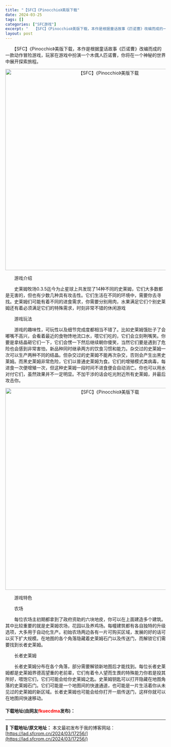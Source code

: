 ```yaml
---
title: "【SFC】《Pinocchio》美版下载"
date: 2024-03-25
tags: []
categories: ["SFC游戏"]
excerpt: "　　【SFC】《Pinocchio》美版下载，本作是根据童话故事《匹诺曹》改编而成的一款动作冒险游戏，玩家在游戏中扮演一个木偶人匹诺曹，你将在一个神秘的世界中展开探索旅程。 　　游戏介绍 　　史莱姆牧场0.3.5迄今为止星球上共发现了14种不同的史莱姆，它们大多数都是无害的，但也有少数几种具有攻击性&hellip;"
layout: post
---
```


 <p>　　【SFC】《Pinocchio》美版下载，本作是根据童话故事《匹诺曹》改编而成的一款动作冒险游戏，玩家在游戏中扮演一个木偶人匹诺曹，你将在一个神秘的世界中展开探索旅程。</p> <p align="center"><img align="" border="0" src="https://lad.sfcrom.cn/wp-content/uploads/2024/03/20240325_6600c721d6e40.png" width="633" alt="【SFC】《Pinocchio》美版下载" /></p> <p>　　游戏介绍</p> <p>　　史莱姆牧场0.3.5迄今为止星球上共发现了14种不同的史莱姆，它们大多数都是无害的，但也有少数几种具有攻击性。它们生活在不同的环境中，需要你去寻找。史莱姆们可能有着不同的进食需求，你需要分别用肉，水果满足它们个别史莱姆还有着必须满足它们的特殊需求，时刻非常不错的休闲游戏</p> <p>　　游戏玩法</p> <p>　　游戏的趣味性，可玩性以及细节完成度都相当不错了。比如史莱姆饿肚子了会嘟嘴不高兴，会看着最近的食物馋地流口水，喂它们吃的，它们会立刻咧嘴笑。你要是拿结晶砸它们一下，它们会愣一下然后继续朝你傻笑，当然它们要是遇到了危险也会感到非常害怕，新品种同时继承两方的饮食习惯和能力。杂交过的史莱姆一次可以生产两种不同的结晶。但杂交过的史莱姆不能再次杂交，否则会产生出黑史莱姆。而黑史莱姆非常危险，它们以普通史莱姆为食。它们的增殖模式类病毒，每进食一次便增殖一次，但这种史莱姆一段时间不进食便会自动消亡。你也可以用水对付它们，虽然效果并不一定明显。不加干涉的话会吃光附近所有史莱姆，并最后攻击你。</p> <p align="center"><img align="" border="0" src="https://lad.sfcrom.cn/wp-content/uploads/2024/03/20240325_6600c7230a5c8.png" width="635" alt="【SFC】《Pinocchio》美版下载" /></p> <p>　　游戏特色</p> <p>　　农场</p> <p>　　每位农场主初期都拿到了政府资助的六块地皮，你可以在上面建造多个建筑。其中比较重要的就是史莱姆农场，花园以及养鸡场。每幢建筑都有各自独特的升级选项，大多用于自动化生产。初始农场两边各有一片可购买区域，发展的好的话可以买下扩大规模。在地图的各个角落隐藏着史莱姆石门以及传送门，而解锁它们需要找到长者史莱姆。</p> <p>　　长者史莱姆</p> <p>　　长者史莱姆分布在各个角落，部分需要解锁新地图后才能找到。每位长者史莱姆都是史莱姆界德高望重的老前辈，它们有着令人望而生畏的特殊能力你若是投其所好，喂饱它们，它们可能会给你史莱姆之匙。史莱姆钥匙可以打开隐藏在地图角落的史莱姆石门。它们可能是一个地图间的快速通道，也可能是一片生活着你从未见过的史莱姆的新区域。长者史莱姆也可能会给你打开一扇传送门，这样你就可以在地图间快速移动。</p> <p><h4>下载地址(由网友<font color="red">fkuecdma</font>发布)：</h4></p> 

---
📖 **下载地址/原文地址：** 本文最初发布于我的博客网站：[https://lad.sfcrom.cn/2024/03/17256/](https://lad.sfcrom.cn/2024/03/17256/)
